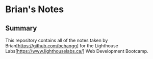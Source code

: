 # Brian's Notes

## Summary

This repository contains all of the notes taken by Brian[https://github.com/bchangg] for the Lighthouse Labs[https://www.lighthouselabs.ca/] Web Development Bootcamp.
